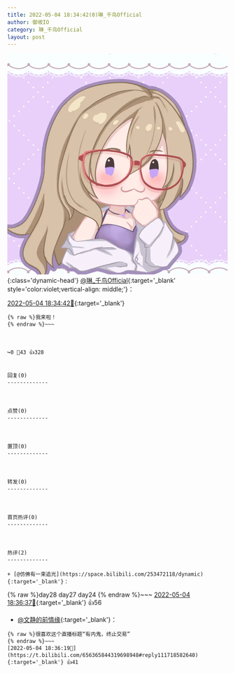 ```yaml
---
title: 2022-05-04 18:34:42(0)琳_千鸟Official
author: 御坂IO
category: 琳_千鸟Official
layout: post
---
```


![img](/images/c0a88f85ebd0d056f37b114e0748e69556c8b488.jpg){:class='dynamic-head'}
[@琳_千鸟Official](https://space.bilibili.com/1620923329/dynamic){:target='_blank' style='color:violet;vertical-align: middle;'}：

[2022-05-04 18:34:42🔗](https://t.bilibili.com/656365844319698948){:target='_blank'}

~~~
{% raw %}我来啦！
{% endraw %}~~~



↪️0 💬43 👍328


回复(0)
-------------



点赞(0)
-------------



置顶(0)
-------------



转发(0)
-------------



首页热评(0)
-------------



热评(2)
-------------

+ [@仿佛有一束追光](https://space.bilibili.com/253472118/dynamic){:target='_blank'}：
~~~
{% raw %}day28 day27 day24
{% endraw %}~~~
[2022-05-04 18:36:37🔗](https://t.bilibili.com/656365844319698948#reply111718473024){:target='_blank'} 👍56
+ [@文静的前情缘](https://space.bilibili.com/2054364/dynamic){:target='_blank'}：
~~~
{% raw %}很喜欢这个直播标题“有内鬼，终止交易”
{% endraw %}~~~
[2022-05-04 18:36:19🔗](https://t.bilibili.com/656365844319698948#reply111718582640){:target='_blank'} 👍41


